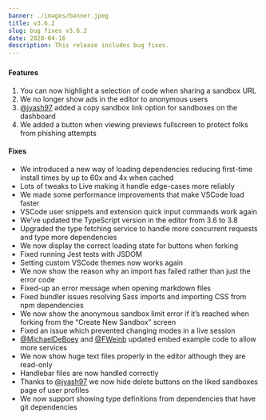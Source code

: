 ```yaml
---
banner: ./images/banner.jpeg
title: v3.6.2
slug: bug fixes v3.6.2
date: 2020-04-16
description: This release includes bug fixes.
---
```


###

#### Features

1. You can now highlight a selection of code when sharing a sandbox URL
2. We no longer show ads in the editor to anonymous users
3. [@jyash97](https://github.com/codesandbox/codesandbox-client/pull/3886) added
   a copy sandbox link option for sandboxes on the dashboard
4. We added a button when viewing previews fullscreen to protect folks from
   phishing attempts

#### Fixes

- We introduced a new way of loading dependencies reducing first-time install
  times by up to 60x and 4x when cached
- Lots of tweaks to Live making it handle edge-cases more reliably
- We made some performance improvements that make VSCode load faster
- VSCode user snippets and extension quick input commands work again
- We’ve updated the TypeScript version in the editor from 3.6 to 3.8
- Upgraded the type fetching service to handle more concurrent requests and type
  more dependencies
- We now display the correct loading state for buttons when forking
- Fixed running Jest tests with JSDOM
- Setting custom VSCode themes now works again
- We now show the reason why an import has failed rather than just the error
  code
- Fixed-up an error message when opening markdown files
- Fixed bundler issues resolving Sass imports and importing CSS from npm
  dependencies
- We now show the anonymous sandbox limit error if it’s reached when forking
  from the “Create New Sandbox” screen
- Fixed an issue which prevented changing modes in a live session
- [@MichaelDeBoey](https://github.com/codesandbox/codesandbox-client/pull/3888)
  and [@FWeinb](https://github.com/codesandbox/codesandbox-client/pull/3871)
  updated embed example code to allow more services
- We now show huge text files properly in the editor although they are read-only
- Handlebar files are now handled correctly
- Thanks to
  [@jyash97](https://github.com/codesandbox/codesandbox-client/pull/3836) we now
  hide delete buttons on the liked sandboxes page of user profiles
- We now support showing type definitions from dependencies that have git
  dependencies
